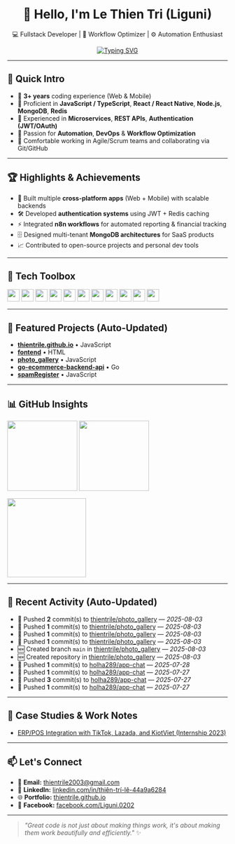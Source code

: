 <!-- Profile README (auto-updated) -->

<div align="center">

# 👋 Hello, I'm **Le Thien Tri** (Liguni)  
💻 Fullstack Developer | 🚀 Workflow Optimizer | ⚙️ Automation Enthusiast  

[![Typing SVG](https://readme-typing-svg.demolab.com?pause=1200&width=520&lines=Crafting+Clean+%26+Scalable+Apps;Node.js+%2B+React+Native+%2B+MongoDB;Turning+Ideas+Into+Working+Solutions)](https://git.io/typing-svg)

</div>

---

## 🧭 Quick Intro

- 🔹 **3+ years** coding experience (Web & Mobile)
- 🔹 Proficient in **JavaScript / TypeScript**, **React / React Native**, **Node.js**, **MongoDB**, **Redis**
- 🔹 Experienced in **Microservices**, **REST APIs**, **Authentication (JWT/OAuth)**
- 🔹 Passion for **Automation**, **DevOps** & **Workflow Optimization**
- 🔹 Comfortable working in Agile/Scrum teams and collaborating via Git/GitHub

---

## 🏆 Highlights & Achievements

- 🚀 Built multiple **cross-platform apps** (Web + Mobile) with scalable backends
- 🛠 Developed **authentication systems** using JWT + Redis caching
- ⚡ Integrated **n8n workflows** for automated reporting & financial tracking
- 🗄 Designed multi-tenant **MongoDB architectures** for SaaS products
- 📈 Contributed to open-source projects and personal dev tools

---

## 🧰 Tech Toolbox

<p>
  <img height="28" src="https://cdn.jsdelivr.net/gh/devicons/devicon/icons/javascript/javascript-original.svg" />
  <img height="28" src="https://cdn.jsdelivr.net/gh/devicons/devicon/icons/typescript/typescript-original.svg" />
  <img height="28" src="https://cdn.jsdelivr.net/gh/devicons/devicon/icons/react/react-original.svg" />
  <img height="28" src="https://cdn.jsdelivr.net/gh/devicons/devicon/icons/nodejs/nodejs-original.svg" />
  <img height="28" src="https://cdn.jsdelivr.net/gh/devicons/devicon/icons/express/express-original.svg" />
  <img height="28" src="https://cdn.jsdelivr.net/gh/devicons/devicon/icons/mongodb/mongodb-original.svg" />
  <img height="28" src="https://cdn.jsdelivr.net/gh/devicons/devicon/icons/redis/redis-original.svg" />
  <img height="28" src="https://cdn.jsdelivr.net/gh/devicons/devicon/icons/docker/docker-original.svg" />
  <img height="28" src="https://cdn.jsdelivr.net/gh/devicons/devicon/icons/git/git-original.svg" />
  <img height="28" src="https://cdn.jsdelivr.net/gh/devicons/devicon/icons/nginx/nginx-original.svg" />
  <img height="28" src="https://cdn.jsdelivr.net/gh/devicons/devicon/icons/amazonwebservices/amazonwebservices-original-wordmark.svg" />
</p>

---

## 📝 Featured Projects (Auto-Updated)

<!--FEATURED_PROJECTS:START-->
- **[thientrile.github.io](https://github.com/thientrile/thientrile.github.io)** • JavaScript
- **[fontend](https://github.com/thientrile/fontend)** • HTML
- **[photo_gallery](https://github.com/thientrile/photo_gallery)** • JavaScript
- **[go-ecommerce-backend-api](https://github.com/thientrile/go-ecommerce-backend-api)** • Go
- **[spamRegister](https://github.com/thientrile/spamRegister)** • JavaScript
<!--FEATURED_PROJECTS:END-->

---

## 📊 GitHub Insights

<p>
  <img height="160" src="https://github-readme-stats.vercel.app/api?username=thientrile&show_icons=true&theme=tokyonight&hide_border=true" />
  <img height="160" src="https://github-readme-stats.vercel.app/api/top-langs/?username=thientrile&layout=compact&theme=tokyonight&hide_border=true" />
</p>
<p>
  <img height="180" src="https://github-readme-streak-stats-eight.vercel.app/?user=thientrile&theme=tokyonight&hide_border=true" />
</p>

---

## 🧷 Recent Activity (Auto-Updated)

<!--RECENT_ACTIVITY:START-->
- 🔼 Pushed **2** commit(s) to [thientrile/photo_gallery](https://github.com/thientrile/photo_gallery) — _2025-08-03_
- 🔼 Pushed **1** commit(s) to [thientrile/photo_gallery](https://github.com/thientrile/photo_gallery) — _2025-08-03_
- 🔼 Pushed **1** commit(s) to [thientrile/photo_gallery](https://github.com/thientrile/photo_gallery) — _2025-08-03_
- 🔼 Pushed **1** commit(s) to [thientrile/photo_gallery](https://github.com/thientrile/photo_gallery) — _2025-08-03_
- 🆕 Created branch `main` in [thientrile/photo_gallery](https://github.com/thientrile/photo_gallery) — _2025-08-03_
- 🆕 Created repository in [thientrile/photo_gallery](https://github.com/thientrile/photo_gallery) — _2025-08-03_
- 🔼 Pushed **1** commit(s) to [holha289/app-chat](https://github.com/holha289/app-chat) — _2025-07-28_
- 🔼 Pushed **1** commit(s) to [holha289/app-chat](https://github.com/holha289/app-chat) — _2025-07-27_
- 🔼 Pushed **3** commit(s) to [holha289/app-chat](https://github.com/holha289/app-chat) — _2025-07-27_
- 🔼 Pushed **1** commit(s) to [holha289/app-chat](https://github.com/holha289/app-chat) — _2025-07-27_
<!--RECENT_ACTIVITY:END-->

---

## 🧪 Case Studies & Work Notes

<!--CASE_STUDIES:START-->
- [ERP/POS Integration with TikTok, Lazada, and KiotViet (Internship 2023)](./case-studies/2023-erp-pos-tiktok-lazada-kiotviet.md)
<!--CASE_STUDIES:END-->

---

## 📫 Let's Connect

- 📧 **Email:** thientrile2003@gmail.com
- 💼 **LinkedIn:** [linkedin.com/in/thiên-trí-lê-44a9a6284](https://www.linkedin.com/in/thiên-trí-lê-44a9a6284/)
- 🌐 **Portfolio:** [thientrile.github.io](https://thientrile.github.io)
- 📱 **Facebook:** [facebook.com/Liguni.0202](https://www.facebook.com/Liguni.0202)

---

> *"Great code is not just about making things work, it's about making them work beautifully and efficiently."* ✨
